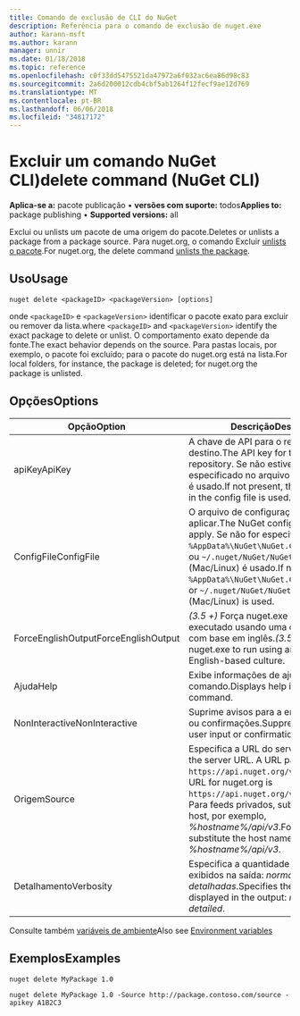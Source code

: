 ```yaml
---
title: Comando de exclusão de CLI do NuGet
description: Referência para o comando de exclusão de nuget.exe
author: karann-msft
ms.author: karann
manager: unnir
ms.date: 01/18/2018
ms.topic: reference
ms.openlocfilehash: c0f33dd5475521da47972a6f032ac6ea86d98c83
ms.sourcegitcommit: 2a6d200012cdb4cbf5ab1264f12fecf9ae12d769
ms.translationtype: MT
ms.contentlocale: pt-BR
ms.lasthandoff: 06/06/2018
ms.locfileid: "34817172"
---
```

# <a name="delete-command-nuget-cli"></a><span data-ttu-id="28346-103">Excluir um comando NuGet CLI)</span><span class="sxs-lookup"><span data-stu-id="28346-103">delete command (NuGet CLI)</span></span>

<span data-ttu-id="28346-104">**Aplica-se a:** pacote publicação &bullet; **versões com suporte:** todos</span><span class="sxs-lookup"><span data-stu-id="28346-104">**Applies to:** package publishing &bullet; **Supported versions:** all</span></span>

<span data-ttu-id="28346-105">Exclui ou unlists um pacote de uma origem do pacote.</span><span class="sxs-lookup"><span data-stu-id="28346-105">Deletes or unlists a package from a package source.</span></span> <span data-ttu-id="28346-106">Para nuget.org, o comando Excluir [unlists o pacote](../policies/deleting-packages.md).</span><span class="sxs-lookup"><span data-stu-id="28346-106">For nuget.org, the delete command [unlists the package](../policies/deleting-packages.md).</span></span>

## <a name="usage"></a><span data-ttu-id="28346-107">Uso</span><span class="sxs-lookup"><span data-stu-id="28346-107">Usage</span></span>

```cli
nuget delete <packageID> <packageVersion> [options]
```

<span data-ttu-id="28346-108">onde `<packageID>` e `<packageVersion>` identificar o pacote exato para excluir ou remover da lista.</span><span class="sxs-lookup"><span data-stu-id="28346-108">where `<packageID>` and `<packageVersion>` identify the exact package to delete or unlist.</span></span> <span data-ttu-id="28346-109">O comportamento exato depende da fonte.</span><span class="sxs-lookup"><span data-stu-id="28346-109">The exact behavior depends on the source.</span></span> <span data-ttu-id="28346-110">Para pastas locais, por exemplo, o pacote foi excluído; para o pacote do nuget.org está na lista.</span><span class="sxs-lookup"><span data-stu-id="28346-110">For local folders, for instance, the package is deleted; for nuget.org the package is unlisted.</span></span>

## <a name="options"></a><span data-ttu-id="28346-111">Opções</span><span class="sxs-lookup"><span data-stu-id="28346-111">Options</span></span>

| <span data-ttu-id="28346-112">Opção</span><span class="sxs-lookup"><span data-stu-id="28346-112">Option</span></span> | <span data-ttu-id="28346-113">Descrição</span><span class="sxs-lookup"><span data-stu-id="28346-113">Description</span></span> |
| --- | --- |
| <span data-ttu-id="28346-114">apiKey</span><span class="sxs-lookup"><span data-stu-id="28346-114">ApiKey</span></span> | <span data-ttu-id="28346-115">A chave de API para o repositório de destino.</span><span class="sxs-lookup"><span data-stu-id="28346-115">The API key for the target repository.</span></span> <span data-ttu-id="28346-116">Se não estiver presente, o especificado no arquivo de configuração é usado.</span><span class="sxs-lookup"><span data-stu-id="28346-116">If not present, the one specified in the config file is used.</span></span> |
| <span data-ttu-id="28346-117">ConfigFile</span><span class="sxs-lookup"><span data-stu-id="28346-117">ConfigFile</span></span> | <span data-ttu-id="28346-118">O arquivo de configuração do NuGet para aplicar.</span><span class="sxs-lookup"><span data-stu-id="28346-118">The NuGet configuration file to apply.</span></span> <span data-ttu-id="28346-119">Se não for especificado, `%AppData%\NuGet\NuGet.Config` (Windows) ou `~/.nuget/NuGet/NuGet.Config` (Mac/Linux) é usado.</span><span class="sxs-lookup"><span data-stu-id="28346-119">If not specified, `%AppData%\NuGet\NuGet.Config` (Windows) or `~/.nuget/NuGet/NuGet.Config` (Mac/Linux) is used.</span></span>|
| <span data-ttu-id="28346-120">ForceEnglishOutput</span><span class="sxs-lookup"><span data-stu-id="28346-120">ForceEnglishOutput</span></span> | <span data-ttu-id="28346-121">*(3.5 +)*  Força nuget.exe para ser executado usando uma cultura invariável, com base em inglês.</span><span class="sxs-lookup"><span data-stu-id="28346-121">*(3.5+)* Forces nuget.exe to run using an invariant, English-based culture.</span></span> |
| <span data-ttu-id="28346-122">Ajuda</span><span class="sxs-lookup"><span data-stu-id="28346-122">Help</span></span> | <span data-ttu-id="28346-123">Exibe informações de ajuda para o comando.</span><span class="sxs-lookup"><span data-stu-id="28346-123">Displays help information for the command.</span></span> |
| <span data-ttu-id="28346-124">NonInteractive</span><span class="sxs-lookup"><span data-stu-id="28346-124">NonInteractive</span></span> | <span data-ttu-id="28346-125">Suprime avisos para a entrada do usuário ou confirmações.</span><span class="sxs-lookup"><span data-stu-id="28346-125">Suppresses prompts for user input or confirmations.</span></span> |
| <span data-ttu-id="28346-126">Origem</span><span class="sxs-lookup"><span data-stu-id="28346-126">Source</span></span> | <span data-ttu-id="28346-127">Especifica a URL do servidor.</span><span class="sxs-lookup"><span data-stu-id="28346-127">Specifies the server URL.</span></span> <span data-ttu-id="28346-128">A URL para nuget.org é `https://api.nuget.org/v3/index.json`.</span><span class="sxs-lookup"><span data-stu-id="28346-128">The URL for nuget.org is `https://api.nuget.org/v3/index.json`.</span></span> <span data-ttu-id="28346-129">Para feeds privados, substitua o nome de host, por exemplo, *%hostname%/api/v3*.</span><span class="sxs-lookup"><span data-stu-id="28346-129">For private feeds, substitute the host name, for example, *%hostname%/api/v3*.</span></span> |
| <span data-ttu-id="28346-130">Detalhamento</span><span class="sxs-lookup"><span data-stu-id="28346-130">Verbosity</span></span> | <span data-ttu-id="28346-131">Especifica a quantidade de detalhes exibidos na saída: *normal*, *silencioso*, *detalhadas*.</span><span class="sxs-lookup"><span data-stu-id="28346-131">Specifies the amount of detail displayed in the output: *normal*, *quiet*, *detailed*.</span></span> |

<span data-ttu-id="28346-132">Consulte também [variáveis de ambiente](cli-ref-environment-variables.md)</span><span class="sxs-lookup"><span data-stu-id="28346-132">Also see [Environment variables](cli-ref-environment-variables.md)</span></span>

## <a name="examples"></a><span data-ttu-id="28346-133">Exemplos</span><span class="sxs-lookup"><span data-stu-id="28346-133">Examples</span></span>

```cli
nuget delete MyPackage 1.0

nuget delete MyPackage 1.0 -Source http://package.contoso.com/source -apikey A1B2C3
```
